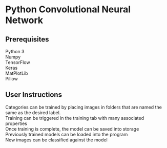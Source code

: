 # Python Convolutional Neural Network

## Prerequisites
Python 3<br />
Numpy<br />
TensorFlow<br />
Keras<br />
MatPlotLib<br />
Pillow <br />

## User Instructions
Categories can be trained by placing images in folders that are named the same as the desired label.<br />
Training can be triggered in the training tab with many associated properties <br />
Once training is complete, the model can be saved into storage<br />
Previously trained models can be loaded into the program <br />
New images can be classified against the model<br />


